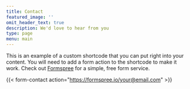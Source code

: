 ```yaml
---
title: Contact
featured_image: ''
omit_header_text: true
description: We'd love to hear from you
type: page
menu: main
---
```



This is an example of a custom shortcode that you can put right into your content. You will need to add a form action to the shortcode to make it work. Check out [Formspree](https://formspree.io/) for a simple, free form service.

{{< form-contact action="https://formspree.io/your@email.com" >}}

